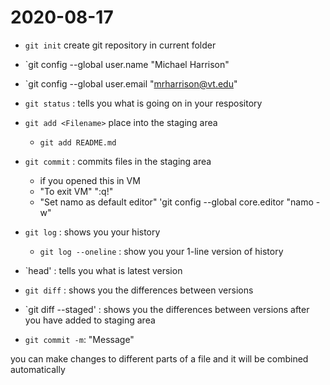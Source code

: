 # 2020-08-17

- `git init` create git repository in current folder
- `git config --global user.name "Michael Harrison"
- `git config --global user.email "mrharrison@vt.edu"

- `git status` : tells you what is going on in your respository
- `git add <Filename>` place <Filename> into the staging area
    - `git add README.md`
- `git commit` : commits files in the staging area
    - if you opened this in VM
    - "To exit VM" ":q!"
    - "Set namo as default editor" 'git config --global core.editor "namo -w"

- `git log` : shows you your history
    - `git log --oneline` : show you your 1-line version of history
- `head' : tells you what is latest version

- `git diff` : shows you the differences between versions
- `git diff --staged' : shows you the differences between versions after you have added to staging area
- `git commit -m`: "Message"






you can make changes to different parts of a file and it will be combined automatically
